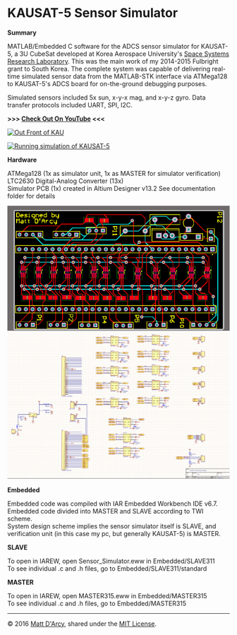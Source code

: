 # KAUSAT-5 Sensor Simulator

**Summary**

MATLAB/Embedded C software for the ADCS sensor simulator for KAUSAT-5, a 3U CubeSat developed at Korea Aerospace University's [Space Systems Research Laboratory](https://www.facebook.com/ssrlmm/). This was the main work of my 2014-2015 Fulbright grant to South Korea. The complete system was capable of delivering real-time simulated sensor data from the MATLAB-STK interface via ATMega128 to KAUSAT-5's ADCS board for on-the-ground debugging purposes.

Simulated sensors included 5x sun, x-y-x mag, and x-y-z gyro. 
Data transfer protocols included UART, SPI, I2C.

**>>> [Check Out On YouTube](https://www.youtube.com/watch?v=KioAFfxGl1A) <<<**

[![](raw/KAUsign.gif "Out Front of KAU")](https://www.youtube.com/watch?v=KioAFfxGl1A)

[![](raw/Kausat_deploy_dissect.gif "Running simulation of KAUSAT-5")](https://www.youtube.com/watch?v=KioAFfxGl1A)

**Hardware**

ATMega128 (1x as simulator unit, 1x as MASTER for simulator verification)  
LTC2630 Digital-Analog Converter (13x)  
Simulator PCB (1x) created in Altium Designer v13.2
See documentation folder for details

![](raw/pcb.png "Simulator PCB")
![](raw/schematic.png "Simulator Schematic")

**Embedded**

Embedded code was compiled with IAR Embedded Workbench IDE v6.7.  
Embedded code divided into MASTER and SLAVE according to TWI scheme.  
System design scheme implies the sensor simulator itself is SLAVE, and verification unit (in this case my pc, but generally KAUSAT-5) is MASTER.

**SLAVE**

To open in IAREW, open Sensor_Simulator.eww in Embedded/SLAVE311  
To see individual .c and .h files, go to Embedded/SLAVE311/standard

**MASTER**

To open in IAREW, open MASTER315.eww in Embedded/MASTER315  
To see individual .c and .h files, go to Embedded/MASTER315

---

© 2016 [Matt D'Arcy](http://linkedin.mathewdarcy.com), shared under the [MIT License](http://www.opensource.org/licenses/MIT).
